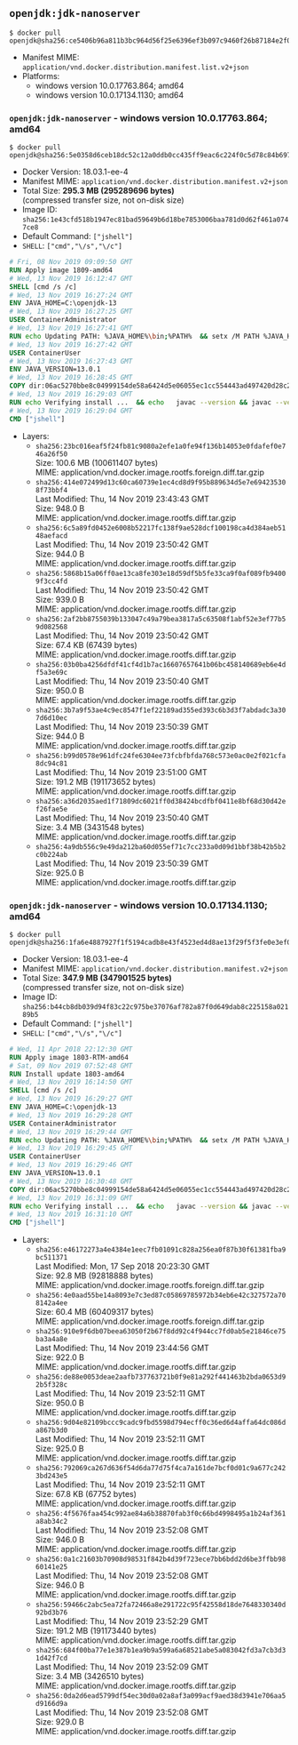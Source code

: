 ## `openjdk:jdk-nanoserver`

```console
$ docker pull openjdk@sha256:ce5406b96a811b3bc964d56f25e6396ef3b097c9460f26b87184e2f089d85220
```

-	Manifest MIME: `application/vnd.docker.distribution.manifest.list.v2+json`
-	Platforms:
	-	windows version 10.0.17763.864; amd64
	-	windows version 10.0.17134.1130; amd64

### `openjdk:jdk-nanoserver` - windows version 10.0.17763.864; amd64

```console
$ docker pull openjdk@sha256:5e0358d6ceb18dc52c12a0ddb0cc435ff9eac6c224f0c5d78c84b697da8f5319
```

-	Docker Version: 18.03.1-ee-4
-	Manifest MIME: `application/vnd.docker.distribution.manifest.v2+json`
-	Total Size: **295.3 MB (295289696 bytes)**  
	(compressed transfer size, not on-disk size)
-	Image ID: `sha256:1e43cfd518b1947ec81bad59649b6d18be7853006baa781d0d62f461a0747ce8`
-	Default Command: `["jshell"]`
-	`SHELL`: `["cmd","\/s","\/c"]`

```dockerfile
# Fri, 08 Nov 2019 09:09:50 GMT
RUN Apply image 1809-amd64
# Wed, 13 Nov 2019 16:12:47 GMT
SHELL [cmd /s /c]
# Wed, 13 Nov 2019 16:27:24 GMT
ENV JAVA_HOME=C:\openjdk-13
# Wed, 13 Nov 2019 16:27:25 GMT
USER ContainerAdministrator
# Wed, 13 Nov 2019 16:27:41 GMT
RUN echo Updating PATH: %JAVA_HOME%\bin;%PATH% 	&& setx /M PATH %JAVA_HOME%\bin;%PATH%
# Wed, 13 Nov 2019 16:27:42 GMT
USER ContainerUser
# Wed, 13 Nov 2019 16:27:43 GMT
ENV JAVA_VERSION=13.0.1
# Wed, 13 Nov 2019 16:28:45 GMT
COPY dir:06ac5270bbe8c04999154de58a6424d5e06055ec1cc554443ad497420d28c2e4 in C:\openjdk-13 
# Wed, 13 Nov 2019 16:29:03 GMT
RUN echo Verifying install ... 	&& echo   javac --version && javac --version 	&& echo   java --version && java --version
# Wed, 13 Nov 2019 16:29:04 GMT
CMD ["jshell"]
```

-	Layers:
	-	`sha256:23bc016eaf5f24fb81c9080a2efe1a0fe94f136b14053e0fdafef0e746a26f50`  
		Size: 100.6 MB (100611407 bytes)  
		MIME: application/vnd.docker.image.rootfs.foreign.diff.tar.gzip
	-	`sha256:414e072499d13c60ca60739e1ec4cd8d9f95b889634d5e7e694235308f73bbf4`  
		Last Modified: Thu, 14 Nov 2019 23:43:43 GMT  
		Size: 948.0 B  
		MIME: application/vnd.docker.image.rootfs.diff.tar.gzip
	-	`sha256:6c5a89fd0452e6008b52217fc138f9ae528dcf100198ca4d384aeb5148aefacd`  
		Last Modified: Thu, 14 Nov 2019 23:50:42 GMT  
		Size: 944.0 B  
		MIME: application/vnd.docker.image.rootfs.diff.tar.gzip
	-	`sha256:5868b15a06ff0ae13ca8fe303e18d59df5b5fe33ca9f0af089fb94009f3cc4fd`  
		Last Modified: Thu, 14 Nov 2019 23:50:42 GMT  
		Size: 939.0 B  
		MIME: application/vnd.docker.image.rootfs.diff.tar.gzip
	-	`sha256:2af2bb8755039b133047c49a79bea3817a5c63508f1abf52e3ef77b59d082568`  
		Last Modified: Thu, 14 Nov 2019 23:50:42 GMT  
		Size: 67.4 KB (67439 bytes)  
		MIME: application/vnd.docker.image.rootfs.diff.tar.gzip
	-	`sha256:03b0ba4256dfdf41cf4d1b7ac16607657641b06bc458140689eb6e4df5a3e69c`  
		Last Modified: Thu, 14 Nov 2019 23:50:40 GMT  
		Size: 950.0 B  
		MIME: application/vnd.docker.image.rootfs.diff.tar.gzip
	-	`sha256:3b7a9f53ae4c9ec8547f1ef22189ad355ed393c6b3d3f7abdadc3a307d6d10ec`  
		Last Modified: Thu, 14 Nov 2019 23:50:39 GMT  
		Size: 944.0 B  
		MIME: application/vnd.docker.image.rootfs.diff.tar.gzip
	-	`sha256:b99d0578e961dfc24fe6304ee73fcbfbfda768c573e0ac0e2f021cfa8dc94c81`  
		Last Modified: Thu, 14 Nov 2019 23:51:00 GMT  
		Size: 191.2 MB (191173652 bytes)  
		MIME: application/vnd.docker.image.rootfs.diff.tar.gzip
	-	`sha256:a36d2035aed1f71809dc6021ff0d38424bcdfbf0411e8bf68d30d42ef26fae5e`  
		Last Modified: Thu, 14 Nov 2019 23:50:40 GMT  
		Size: 3.4 MB (3431548 bytes)  
		MIME: application/vnd.docker.image.rootfs.diff.tar.gzip
	-	`sha256:4a9db556c9e49da212ba60d055ef71c7cc233a0d09d1bbf38b42b5b2c0b224ab`  
		Last Modified: Thu, 14 Nov 2019 23:50:39 GMT  
		Size: 925.0 B  
		MIME: application/vnd.docker.image.rootfs.diff.tar.gzip

### `openjdk:jdk-nanoserver` - windows version 10.0.17134.1130; amd64

```console
$ docker pull openjdk@sha256:1fa6e4887927f1f5194cadb8e43f4523ed4d8ae13f29f5f3fe0e3ef07a536ee1
```

-	Docker Version: 18.03.1-ee-4
-	Manifest MIME: `application/vnd.docker.distribution.manifest.v2+json`
-	Total Size: **347.9 MB (347901525 bytes)**  
	(compressed transfer size, not on-disk size)
-	Image ID: `sha256:b44cb8db039d94f83c22c975be37076af782a87f0d649dab8c225158a02189b5`
-	Default Command: `["jshell"]`
-	`SHELL`: `["cmd","\/s","\/c"]`

```dockerfile
# Wed, 11 Apr 2018 22:12:30 GMT
RUN Apply image 1803-RTM-amd64
# Sat, 09 Nov 2019 07:52:48 GMT
RUN Install update 1803-amd64
# Wed, 13 Nov 2019 16:14:50 GMT
SHELL [cmd /s /c]
# Wed, 13 Nov 2019 16:29:27 GMT
ENV JAVA_HOME=C:\openjdk-13
# Wed, 13 Nov 2019 16:29:28 GMT
USER ContainerAdministrator
# Wed, 13 Nov 2019 16:29:44 GMT
RUN echo Updating PATH: %JAVA_HOME%\bin;%PATH% 	&& setx /M PATH %JAVA_HOME%\bin;%PATH%
# Wed, 13 Nov 2019 16:29:45 GMT
USER ContainerUser
# Wed, 13 Nov 2019 16:29:46 GMT
ENV JAVA_VERSION=13.0.1
# Wed, 13 Nov 2019 16:30:48 GMT
COPY dir:06ac5270bbe8c04999154de58a6424d5e06055ec1cc554443ad497420d28c2e4 in C:\openjdk-13 
# Wed, 13 Nov 2019 16:31:09 GMT
RUN echo Verifying install ... 	&& echo   javac --version && javac --version 	&& echo   java --version && java --version
# Wed, 13 Nov 2019 16:31:10 GMT
CMD ["jshell"]
```

-	Layers:
	-	`sha256:e46172273a4e4384e1eec7fb01091c828a256ea0f87b30f61381fba9bc511371`  
		Last Modified: Mon, 17 Sep 2018 20:23:30 GMT  
		Size: 92.8 MB (92818888 bytes)  
		MIME: application/vnd.docker.image.rootfs.foreign.diff.tar.gzip
	-	`sha256:4e0aad55be14a8093e7c3ed87c05869785972b34eb6e42c327572a708142a4ee`  
		Size: 60.4 MB (60409317 bytes)  
		MIME: application/vnd.docker.image.rootfs.foreign.diff.tar.gzip
	-	`sha256:910e9f6db07beea63050f2b67f8dd92c4f944cc7fd0ab5e21846ce75ba3a4a8e`  
		Last Modified: Thu, 14 Nov 2019 23:44:56 GMT  
		Size: 922.0 B  
		MIME: application/vnd.docker.image.rootfs.diff.tar.gzip
	-	`sha256:de88e0053deae2aafb737763721b0f9e81a292f441463b2bda0653d92b5f328c`  
		Last Modified: Thu, 14 Nov 2019 23:52:11 GMT  
		Size: 950.0 B  
		MIME: application/vnd.docker.image.rootfs.diff.tar.gzip
	-	`sha256:9d04e82109bccc9cadc9fbd5598d794ecff0c36ed6d4affa64dc086da867b3d0`  
		Last Modified: Thu, 14 Nov 2019 23:52:11 GMT  
		Size: 925.0 B  
		MIME: application/vnd.docker.image.rootfs.diff.tar.gzip
	-	`sha256:792069ca267d636f54d6da77d75f4ca7a161de7bcf0d01c9a677c2423bd243e5`  
		Last Modified: Thu, 14 Nov 2019 23:52:11 GMT  
		Size: 67.8 KB (67752 bytes)  
		MIME: application/vnd.docker.image.rootfs.diff.tar.gzip
	-	`sha256:4f5676faa454c992ae84a6b38870fab3f0c66bd4998495a1b24af361a8ab34c2`  
		Last Modified: Thu, 14 Nov 2019 23:52:08 GMT  
		Size: 946.0 B  
		MIME: application/vnd.docker.image.rootfs.diff.tar.gzip
	-	`sha256:0a1c21603b70908d98531f842b4d39f723ece7bb6bdd2d6be3ffbb9860141e25`  
		Last Modified: Thu, 14 Nov 2019 23:52:08 GMT  
		Size: 946.0 B  
		MIME: application/vnd.docker.image.rootfs.diff.tar.gzip
	-	`sha256:59466c2abc5ea72fa72466a8e291722c95f42558d18de7648330340d92bd3b76`  
		Last Modified: Thu, 14 Nov 2019 23:52:29 GMT  
		Size: 191.2 MB (191173440 bytes)  
		MIME: application/vnd.docker.image.rootfs.diff.tar.gzip
	-	`sha256:684f00ba77e1e387b1ea9b9a599a6a68521abe5a083042fd3a7cb3d31d42f7cd`  
		Last Modified: Thu, 14 Nov 2019 23:52:09 GMT  
		Size: 3.4 MB (3426510 bytes)  
		MIME: application/vnd.docker.image.rootfs.diff.tar.gzip
	-	`sha256:0da2d6ead5799df54ec30d0a02a8af3a099acf9aed38d3941e706aa5d9166d9a`  
		Last Modified: Thu, 14 Nov 2019 23:52:08 GMT  
		Size: 929.0 B  
		MIME: application/vnd.docker.image.rootfs.diff.tar.gzip
